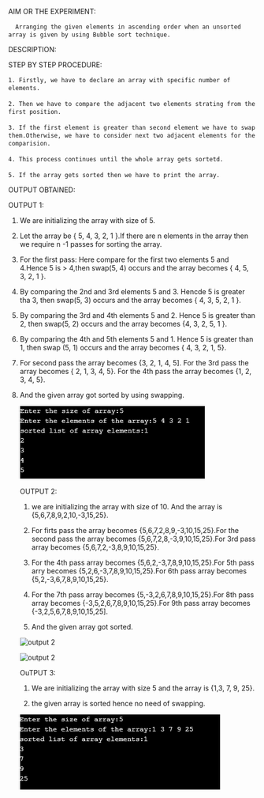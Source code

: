 
AIM OR THE EXPERIMENT:

      Arranging the given elements in ascending order when an unsorted array is given by using Bubble sort technique.
	  
DESCRIPTION:




STEP BY STEP PROCEDURE:
    
    1. Firstly, we have to declare an array with specific number of elements.
	
    2. Then we have to compare the adjacent two elements strating from the first position.
	
	3. If the first element is greater than second element we have to swap them.Otherwise, we have to consider next two adjacent elements for the comparision.
	
	4. This process continues until the whole array gets sortetd.
	
	5. If the array gets sorted then we have to print the array.
	
OUTPUT OBTAINED:
 
 OUTPUT 1:  
 
1. We are initializing the array with size of 5.

2. Let the array be { 5, 4, 3, 2, 1 }.If there are n elements in the array then we require n -1 passes for sorting the array.
	   
3. For the first pass: Here compare for the first two elements 5 and 4.Hence 5 is > 4,then swap(5, 4) occurs and the array becomes  { 4, 5, 3, 2, 1 }.
	   
4. By comparing the 2nd and 3rd elements 5 and 3. Hencde 5 is greater tha 3, then swap(5, 3) occurs and the array becomes { 4, 3, 5, 2, 1 }.
	   
5. By comparing the 3rd and 4th elements  5 and 2. Hence 5 is greater than 2, then swap(5, 2) occurs and the array becomes {4, 3, 2, 5, 1 }.
	   
6. By comparing the 4th and 5th elements 5 and 1. Hence 5 is greater than 1, then swap (5, 1) occurs and the array becomes { 4, 3, 2, 1, 5}.
	   
7. For second pass the array becomes {3, 2, 1, 4, 5]. For the 3rd pass the array becomes { 2, 1, 3, 4, 5}. For the 4th pass the array becomes {1, 2, 3, 4, 5}.
	   
8. And the given array got sorted by using swapping.
	   
	 ![output 1](Bubble_sort.1.PNG)
	   
	OUTPUT 2:
	
	1. we are initializing the array with size of 10. And the array is {5,6,7,8,9,2,10,-3,15,25}.
	
	2. For firts pass the array becomes {5,6,7,2,8,9,-3,10,15,25}.For the second pass the array becomes {5,6,7,2,8,-3,9,10,15,25}.For 3rd pass array becomes     {5,6,7,2,-3,8,9,10,15,25}.
	
	3. For the 4th pass array becomes {5,6,2,-3,7,8,9,10,15,25}.For 5th pass arry becomes {5,2,6,-3,7,8,9,10,15,25}.For 6th pass array becomes {5,2,-3,6,7,8,9,10,15,25}.
	
	4. For the 7th pass array becomes {5,-3,2,6,7,8,9,10,15,25}.For 8th pass array becomes {-3,5,2,6,7,8,9,10,15,25}.For 9th pass array becomes {-3,2,5,6,7,8,9,10,15,25].
	
	5. And the given array got sorted.
	
	 ![output 2](Bubble_sort2.1.PNG)
	 
	 ![output 2](Bubble_sort2.2.PNG)
	 
	OuTPUT 3:
	
	1. We are initializing the array with size 5 and the array is {1,3, 7, 9, 25}.
	
	2. the given array is sorted hence no need of swapping.
	
	![output 3](Bubble_sort.3.PNG)
